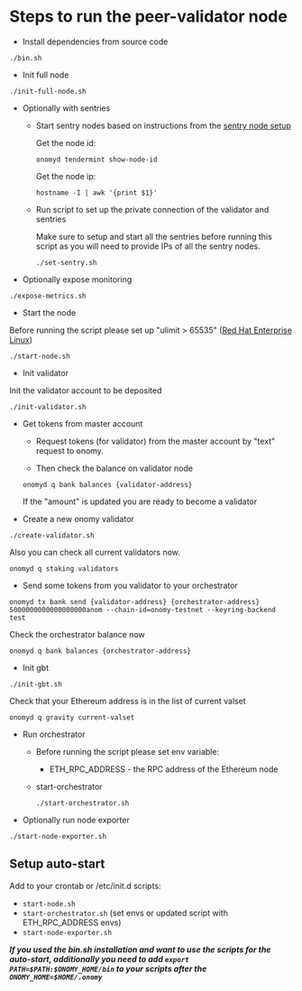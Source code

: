 # Steps to run the peer-validator node

* Install dependencies from source code

```
./bin.sh
```

* Init full node

```
./init-full-node.sh
```

* Optionally with sentries

    * Start sentry nodes based on instructions from the [sentry node setup](../sentry/readme.md)

        Get the node id:
        ```
        onomyd tendermint show-node-id
        ```
        
        Get the node ip:
        
        ```
        hostname -I | awk '{print $1}'
        ```
        
    * Run script to set up the private connection of the validator and sentries

        Make sure to setup and start all the sentries before running this script as you will need to provide IPs of all the sentry nodes.
    
        ```
        ./set-sentry.sh
        ```

* Optionally expose monitoring

```
./expose-metrics.sh
```

* Start the node

Before running the script please set up "ulimit > 65535" ([Red Hat Enterprise Linux](set-ulimit-rhel8.md))

```
./start-node.sh
```

* Init validator

Init the validator account to be deposited

```
./init-validator.sh
```

* Get tokens from master account
    * Request tokens (for validator) from the master account by "text" request to onomy.
  
    * Then check the balance on validator node

    ```
    onomyd q bank balances {validator-address}
    ```

    If the "amount" is updated you are ready to become a validator

* Create a new onomy validator

```
./create-validator.sh
```

Also you can check all current validators now.

```
onomyd q staking validators
```

* Send some tokens from you validator to your orchestrator

```
onomyd tx bank send {validator-address} {orchestrator-address} 5000000000000000000anom --chain-id=onomy-testnet --keyring-backend test
```

Check the orchestrator balance now

```
onomyd q bank balances {orchestrator-address}
```

* Init gbt

```
./init-gbt.sh
```

Check that your Ethereum address is in the list of current valset

```
onomyd q gravity current-valset
```

* Run orchestrator

    * Before running the script please set env variable:

        * ETH_RPC_ADDRESS - the RPC address of the Ethereum node
        
    * start-orchestrator

        ```
        ./start-orchestrator.sh
        ```

* Optionally run node exporter

```
./start-node-exporter.sh
```

## Setup auto-start

Add to your crontab or /etc/init.d scripts:

* `start-node.sh`
* `start-orchestrator.sh` (set envs or updated script with ETH_RPC_ADDRESS envs)
* `start-node-exporter.sh`

***If you used the bin.sh installation and want to use the scripts for the auto-start, additionally you need to
add ```export PATH=$PATH:$ONOMY_HOME/bin``` to your scripts after the ```ONOMY_HOME=$HOME/.onomy```***
